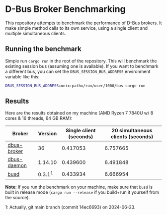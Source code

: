 # D-Bus Broker Benchmarking

This repository attempts to benchmark the performance of D-Bus brokers. It make simple method calls
to its own service, using a single client and multiple simultaneous clients.

## Running the benchmark

Simple run `cargo run` in the root of the repository. This will benchmark the existing session bus
(assuming one is available). If you want to benchmark a different bus, you can set the
`DBUS_SESSION_BUS_ADDRESS` environment variable like this:

```sh
DBUS_SESSION_BUS_ADDRESS=unix:path=/run/user/1000/bus cargo run
```

## Results

Here are the results obtained on my machine (AMD Ryzen 7 7840U w/ 8 cores & 16 threads, 64 GB RAM):

| Broker        |      Version      | Single client (seconds) | 20 simultaneous clients (seconds) |
|---------------|-------------------|-------------------------|-----------------------------------|
| [dbus-broker] | 36                |        0.417053         |             6.757665              |
| [dbus-daemon] | 1.14.10           |        0.439600         |             6.491848              |
| [busd]        | 0.3.1<sup>1</sup> |        0.433934         |             6.666954              |

**Note**: If you run the benchmark on your machine, make sure that `busd` is built in release mode
(`cargo run --release` if you build+run it yourself from the source).

1: Actually, git main branch (commit 14ec6693) on 2024-06-23.

[dbus-broker]: https://github.com/bus1/dbus-broker
[dbus-daemon]: https://gitlab.freedesktop.org/dbus/dbus
[busd]: https://github.com/dbus2/busd
